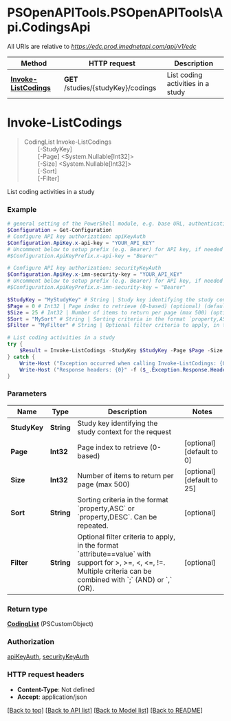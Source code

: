 # PSOpenAPITools.PSOpenAPITools\Api.CodingsApi

All URIs are relative to *https://edc.prod.imednetapi.com/api/v1/edc*

Method | HTTP request | Description
------------- | ------------- | -------------
[**Invoke-ListCodings**](CodingsApi.md#Invoke-ListCodings) | **GET** /studies/{studyKey}/codings | List coding activities in a study


<a id="Invoke-ListCodings"></a>
# **Invoke-ListCodings**
> CodingList Invoke-ListCodings<br>
> &nbsp;&nbsp;&nbsp;&nbsp;&nbsp;&nbsp;&nbsp;&nbsp;[-StudyKey] <String><br>
> &nbsp;&nbsp;&nbsp;&nbsp;&nbsp;&nbsp;&nbsp;&nbsp;[-Page] <System.Nullable[Int32]><br>
> &nbsp;&nbsp;&nbsp;&nbsp;&nbsp;&nbsp;&nbsp;&nbsp;[-Size] <System.Nullable[Int32]><br>
> &nbsp;&nbsp;&nbsp;&nbsp;&nbsp;&nbsp;&nbsp;&nbsp;[-Sort] <String><br>
> &nbsp;&nbsp;&nbsp;&nbsp;&nbsp;&nbsp;&nbsp;&nbsp;[-Filter] <String><br>

List coding activities in a study

### Example
```powershell
# general setting of the PowerShell module, e.g. base URL, authentication, etc
$Configuration = Get-Configuration
# Configure API key authorization: apiKeyAuth
$Configuration.ApiKey.x-api-key = "YOUR_API_KEY"
# Uncomment below to setup prefix (e.g. Bearer) for API key, if needed
#$Configuration.ApiKeyPrefix.x-api-key = "Bearer"

# Configure API key authorization: securityKeyAuth
$Configuration.ApiKey.x-imn-security-key = "YOUR_API_KEY"
# Uncomment below to setup prefix (e.g. Bearer) for API key, if needed
#$Configuration.ApiKeyPrefix.x-imn-security-key = "Bearer"

$StudyKey = "MyStudyKey" # String | Study key identifying the study context for the request
$Page = 0 # Int32 | Page index to retrieve (0-based) (optional) (default to 0)
$Size = 25 # Int32 | Number of items to return per page (max 500) (optional) (default to 25)
$Sort = "MySort" # String | Sorting criteria in the format `property,ASC` or `property,DESC`. Can be repeated. (optional)
$Filter = "MyFilter" # String | Optional filter criteria to apply, in the format `attribute==value` with support for >, >=, <, <=, !=. Multiple criteria can be combined with `;` (AND) or `,` (OR). (optional)

# List coding activities in a study
try {
    $Result = Invoke-ListCodings -StudyKey $StudyKey -Page $Page -Size $Size -Sort $Sort -Filter $Filter
} catch {
    Write-Host ("Exception occurred when calling Invoke-ListCodings: {0}" -f ($_.ErrorDetails | ConvertFrom-Json))
    Write-Host ("Response headers: {0}" -f ($_.Exception.Response.Headers | ConvertTo-Json))
}
```

### Parameters

Name | Type | Description  | Notes
------------- | ------------- | ------------- | -------------
 **StudyKey** | **String**| Study key identifying the study context for the request | 
 **Page** | **Int32**| Page index to retrieve (0-based) | [optional] [default to 0]
 **Size** | **Int32**| Number of items to return per page (max 500) | [optional] [default to 25]
 **Sort** | **String**| Sorting criteria in the format &#x60;property,ASC&#x60; or &#x60;property,DESC&#x60;. Can be repeated. | [optional] 
 **Filter** | **String**| Optional filter criteria to apply, in the format &#x60;attribute&#x3D;&#x3D;value&#x60; with support for &gt;, &gt;&#x3D;, &lt;, &lt;&#x3D;, !&#x3D;. Multiple criteria can be combined with &#x60;;&#x60; (AND) or &#x60;,&#x60; (OR). | [optional] 

### Return type

[**CodingList**](CodingList.md) (PSCustomObject)

### Authorization

[apiKeyAuth](../README.md#apiKeyAuth), [securityKeyAuth](../README.md#securityKeyAuth)

### HTTP request headers

 - **Content-Type**: Not defined
 - **Accept**: application/json

[[Back to top]](#) [[Back to API list]](../README.md#documentation-for-api-endpoints) [[Back to Model list]](../README.md#documentation-for-models) [[Back to README]](../README.md)

